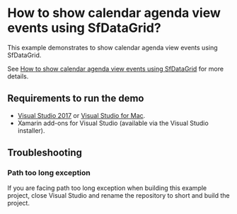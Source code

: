 # How to show calendar agenda view events using SfDataGrid?

This example demonstrates to show calendar agenda view events using SfDataGrid.

See [How to show calendar agenda view events using SfDataGrid](https://www.syncfusion.com/kb/10323/how-to-show-the-calendar-agenda-view-events-using-sfdatagrid-in-xamarin-forms) for more details.

## <a name="requirements-to-run-the-demo"></a>Requirements to run the demo ##

* [Visual Studio 2017](https://visualstudio.microsoft.com/downloads/) or [Visual Studio for Mac](https://visualstudio.microsoft.com/vs/mac/).
* Xamarin add-ons for Visual Studio (available via the Visual Studio installer).

## <a name="troubleshooting"></a>Troubleshooting ##
### Path too long exception
If you are facing path too long exception when building this example project, close Visual Studio and rename the repository to short and build the project.